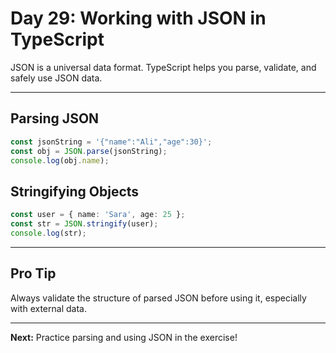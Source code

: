 # Day 29: Working with JSON in TypeScript

JSON is a universal data format. TypeScript helps you parse, validate, and safely use JSON data.

---

## Parsing JSON
```ts
const jsonString = '{"name":"Ali","age":30}';
const obj = JSON.parse(jsonString);
console.log(obj.name);
```

## Stringifying Objects
```ts
const user = { name: 'Sara', age: 25 };
const str = JSON.stringify(user);
console.log(str);
```

---

## Pro Tip
Always validate the structure of parsed JSON before using it, especially with external data.

---

**Next:** Practice parsing and using JSON in the exercise!
